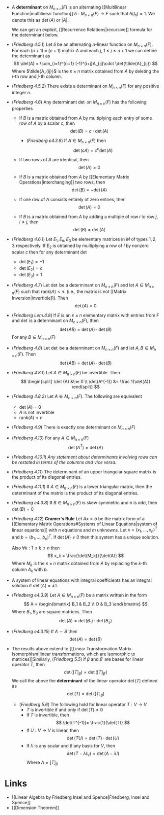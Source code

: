 * A **determinant** on $M_{n\times n}(F)$ is an alternating [[Multilinear Function|multilinear function]] $\delta: M_{n\times n} (F) \to F$ such that $\delta(I_n)=1$. We denote this as $\det(A)$ or $|A|$.
  
  We can get an explicit, [[Recurrence Relations|recursive]] formula for the determinant below.

* (*Friedberg 4.5.1*)  Let $\delta$ be an alternating $n$-linear function on $M_{n\times n}(F)$. For each $(n+1)\times (n+1)$ matrix $A$ and each $j$, $1\le j \le n+1$ we can define the determinant as  
  $$
  \det(A) = \sum_{i=1}^{n+1} (-1)^{i+j}A_{ij}\cdot \det(\tilde{A}_{ij})
  $$
  Where $\tilde{A_{ij}}$ is the $n\times n$ matrix obtained from $A$ by deleting the $i$-th row and $j$-th column.

* (*Friedberg 4.5.2*) There exists a determinant on $M_{n\times n}(F)$ for any positive integer $n$. 

* (*Friedberg 4.6*) Any determinant $\det$ on $M_{n\times n}(F)$ has the following properties
	* If $B$ is a matrix obtained from $A$ by multiplying each entry of some row of $A$ by a scalar $c$, then
	  $$
	  \det (B) = c\cdot \det(A)
	  $$
		* (*Friedberg e4.3.6*) If $A\in M_{n\times n}(F)$ then
		  $$
		  \det(cA)=c^n\det(A)
		  $$
	* If two rows of $A$ are identical, then 
	  $$
	  \det(A) = 0
	  $$
	* If $B$ is a matrix obtained from $A$ by [[Elementary Matrix Operations|interchanging]] two rows, then
	  $$
	  \det(B) = -\det(A)
	  $$

	* If one row of $A$ consists entirely of zero entries, then
	  $$
	  \det(A) =0
	  $$
	* If $B$ is a matrix obtained from $A$ by adding a multiple of row $i$ to row $j$, $i\ne j$, then 
	  $$
	  \det(B) = \det(A)
	  $$
* (*Friedberg 4.6.1*) Let $E_1,E_n, E_3$ be elementary matrices in $M$ of types $1, 2, 3$ respectively. If $E_2$ is obtained by multiplying a row of $I$ by nonzero scalar $c$ then  for any determinant $\det$ 
	* $\det(E_1)=-1$
	* $\det(E_2)=c$
	* $\det(E_3)= 1$

* (*Friedberg 4.7*) Let $\det$ be a determinant on $M_{n\times n}(F)$ and let $A\in M_{n\times n}(F)$ such that $\text{rank}(A)<n$. (i.e., the matrix is not [[Matrix Inversion|invertible]]). Then
  $$
  \det (A) = 0
  $$


* (*Friedberg Lem.4.8*) If $E$ is an $n\times n$ elementary matrix with entries from $F$ and $\det$ is a determinant on $M_{n\times n}(F)$, then
  $$
  \det(AB) = \det(A) \cdot \det(B)
  $$
  For any $B\in M_{n\times n}(F)$

* (*Friedberg 4.8*) Let $\det$ be a determinant on $M_{n\times n}(F)$ and let $A,B\in M_{n\times n}(F)$. Then
  $$
  \det(AB)=\det(A)\cdot \det(B)
  $$

* (*Friedberg 4.8.1*) Let $A\in M_{n\times n}(F)$ be invertible. Then 
  $$
  \begin{split}
  \det (A) &\ne 0 \\
  \det(A^{-1}) &= \frac 1{\det(A)}
  \end{split}
  $$
* (*Friedberg 4.8.2*) Let $A\in M_{n\times n}(F)$. The following are equivalent
	* $\det(A)=0$
	* $A$ is not invertible
	* $\text{rank}(A) < n$ 

* (*Friedberg 4.9*) There is exactly one determinant on $M_{n\times n}(F)$

* (*Friedberg 4.10*) For any $A\in M_{n\times n}(F)$
  $$
  \det(A^T)=\det(A)
  $$
* (*Friedberg 4.10.1*) *Any statement about determinants involving rows can be restated in terms of the columns and vice versa*. 

* (*Friedberg 4.11*) The determinant of an upper triangular square matrix is the product of its diagonal entries.
* (*Friedberg 4.11.1*) If $A\in M_{n\times n}(F)$ is a lower triangular matrix, then the determinant of the matrix is the product of its diagonal entries.
* (*Friedberg e4.3.8*) If $B\in M_{n\times n}(F)$ is skew symmetric and $n$ is odd, then $\det(B)=0$


* (*Friedberg 4.12*) **Cramer's Rule** Let $Ax=b$ be the matrix form of a [[Elementary Matrix Operations#Systems of Linear Equations|system of linear equations]] with $n$ equations and $m$ unknowns. Let $x=(x_1,\dots, x_n)^T$ and $b=(b_1,\dots,b_n)^T$. If $\det(A)\ne 0$ then this system has a unique solution.
  
  Also $\forall k : 1\le k\le n$ then
  $$
  x_k = \frac{\det(M_k)}{\det(A)}
  $$
  Where $M_k$ is the $n\times n$ matrix obtained from $A$ by replacing the $k$-th column $A_k$ with $b$.


* A system of linear equations with integral coefficients has an integral solution if $\det(A)=\pm 1$. 

* (*Friedberg e4.3.9*) Let $A\in M_{n\times n}(F)$ be a matrix written in the form
  $$
  A = \begin{bmatrix}
  B_1 & B_2 \\
  O & B_3
  \end{bmatrix}
  $$
  Where $B_1,B_3$ are square matrices. Then
  $$
  \det(A) =\det(B_1) \cdot \det(B_3)
  $$ 
* (*Friedberg e4.3.15*) If $A\sim B$ then 
  $$
  \det(A) = \det(B)
  $$
  
* The results above extend to [[Linear Transformation Matrix Isomorphism|linear transformations, which are isomorphic to matrices]]Similarly, (*Friedberg 5.5*) if $\beta$ and $\beta'$ are bases for linear operator $T$, then 
  $$
  \det([T]_\beta) = \det([T]_{\beta'})
  $$
  We call the above the **determinant** of the linear operator $\det(T)$ defined as 
  $$
  \det(T)= \det([T]_\beta)
  $$
	* (*Friedberg 5.6*) The following hold for linear operator $T:V\to V$
		* $T$ is invertible if and only if $\det(T)\ne 0$
		* If $T$ is invertible, then 
		  $$
		  \det(T^{-1})= \frac{1}{\det(T)}
		  $$
		* If $U:V\to V$ is linear, then 
		  $$
		  \det(TU)=\det(T)\cdot \det(U)
		  $$
		* If $\lambda$ is any scalar and $\beta$ any basis for $V$, then 
		  $$
		  \det(T-\lambda I_V) = \det(A-\lambda I)
		  $$
		  Where $A=[T]_\beta$

# Links
* [[Linear Algebra by Friedberg Insel and Spence|Friedberg, Insel and Spence]]
* [[Dimension Theorem]]